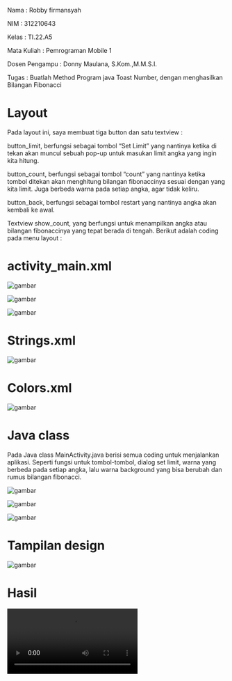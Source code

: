 Nama    : Robby firmansyah

NIM     : 312210643

Kelas   : TI.22.A5

Mata Kuliah    : Pemrograman Mobile 1

Dosen Pengampu : Donny Maulana, S.Kom.,M.M.S.I.

Tugas          : Buatlah Method Program java Toast Number, dengan menghasilkan Bilangan Fibonacci

# Layout
Pada layout ini, saya membuat tiga button dan satu textview :

button_limit, berfungsi sebagai tombol “Set Limit” yang nantinya ketika di tekan akan muncul sebuah pop-up untuk masukan limit angka yang ingin 
kita hitung.

button_count, berfungsi sebagai tombol “count” yang nantinya ketika tombol ditekan akan menghitung bilangan fibonaccinya sesuai dengan yang kita limit. Juga berbeda warna pada setiap angka, agar tidak keliru.

button_back, berfungsi sebagai tombol restart yang nantinya angka akan kembali ke awal.

Textview show_count, yang berfungsi untuk menampilkan angka atau bilangan fibonaccinya yang tepat berada di tengah.
Berikut adalah coding pada menu layout :

# activity_main.xml

![gambar](https://github.com/IDOYGAMING/Pemrogram-mobile-/blob/main/gambar/ss1.png)

![gambar](https://github.com/IDOYGAMING/Pemrogram-mobile-/blob/main/gambar/ss2.png)

![gambar](https://github.com/IDOYGAMING/Pemrogram-mobile-/blob/main/gambar/ss3.png)

# Strings.xml

![gambar](https://github.com/IDOYGAMING/Pemrogram-mobile-/blob/main/gambar/strings.png)

# Colors.xml

![gambar](https://github.com/IDOYGAMING/Pemrogram-mobile-/blob/main/gambar/colors.png)

# Java class

Pada Java class MainActivity.java berisi semua coding untuk menjalankan aplikasi. Seperti fungsi untuk tombol-tombol, dialog set limit, warna yang berbeda pada setiap angka, lalu warna background yang bisa berubah dan rumus bilangan fibonacci.

![gambar](https://github.com/IDOYGAMING/Pemrogram-mobile-/blob/main/gambar/main1.png)

![gambar](https://github.com/IDOYGAMING/Pemrogram-mobile-/blob/main/gambar/main2.png)

![gambar](https://github.com/IDOYGAMING/Pemrogram-mobile-/blob/main/gambar/main3.png)

# Tampilan design

![gambar](https://github.com/IDOYGAMING/Pemrogram-mobile-/blob/main/gambar/design.png)

# Hasil

<video controls width="300">
  <source src="https://github.com/IDOYGAMING/Pemrogram-mobile-/blob/main/video/hasil.mp4" type="video/mp4">
  Your browser does not support the video tag.
</video>
